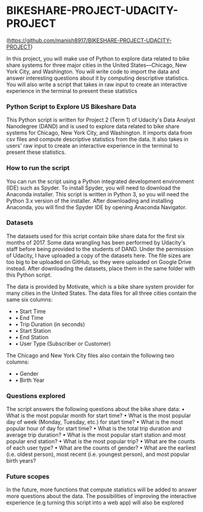 # BIKESHARE-PROJECT-UDACITY-PROJECT 
(https://github.com/manish8917/BIKESHARE-PROJECT-UDACITY-PROJECT)

In this project, you will make use of Python to explore data related to bike share systems for three major cities in the United States—Chicago, New York City, and Washington. You will write code to import the data and answer interesting questions about it by computing descriptive statistics. You will also write a script that takes in raw input to create an interactive experience in the terminal to present these statistics

### Python Script to Explore US Bikeshare Data

This Python script is written for Project 2 (Term 1) of Udacity's Data Analyst Nanodegree (DAND) and is used to explore data related to bike share systems for Chicago, New York City, and Washington. It imports data from csv files and compute descriptive statistics from the data. It also takes in users' raw input to create an interactive experience in the terminal to present these statistics.

### How to run the script

You can run the script using a Python integrated development environment (IDE) such as Spyder. To install Spyder, you will need to download the Anaconda installer. This script is written in Python 3, so you will need the Python 3.x version of the installer. After downloading and installing Anaconda, you will find the Spyder IDE by opening Anaconda Navigator.

### Datasets

The datasets used for this script contain bike share data for the first six months of 2017. Some data wrangling has been performed by Udacity's staff before being provided to the students of DAND. Under the permission of Udacity, I have uploaded a copy of the datasets here. The file sizes are too big to be uploaded on GitHub, so they were uploaded on Google Drive instead. After downloading the datasets, place them in the same folder with this Python script.

The data is provided by Motivate, which is a bike share system provider for many cities in the United States. The data files for all three cities contain the same six columns:
- •	Start Time
- •	End Time
- •	Trip Duration (in seconds)
- •	Start Station
- •	End Station
- •	User Type (Subscriber or Customer)

The Chicago and New York City files also contain the following two columns:
- •	Gender
- •	Birth Year

### Questions explored

The script answers the following questions about the bike share data:
•	What is the most popular month for start time?
•	What is the most popular day of week (Monday, Tuesday, etc.) for start time?
•	What is the most popular hour of day for start time?
•	What is the total trip duration and average trip duration?
•	What is the most popular start station and most popular end station?
•	What is the most popular trip?
•	What are the counts of each user type?
•	What are the counts of gender?
•	What are the earliest (i.e. oldest person), most recent (i.e. youngest person), and most popular birth years?

### Future scopes

In the future, more functions that compute statistics will be added to answer more questions about the data. The possibilities of improving the interactive experience (e.g turning this script into a web app) will also be explored
